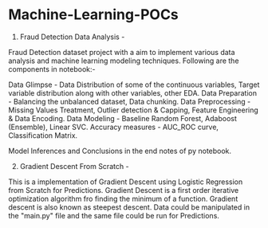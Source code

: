 # Machine-Learning-POCs

1. Fraud Detection Data Analysis -

Fraud Detection dataset project with a aim to implement various data analysis and machine learning modeling techniques. Following are the components in notebook:-

Data Glimpse - Data Distribution of some of the continuous variables, Target variable distribution along with other variables, other EDA.
Data Preparation - Balancing the unbalanced dataset, Data chunking.
Data Preprocessing - Missing Values Treatment, Outlier detection & Capping, Feature Engineering & Data Encoding.
Data Modeling - Baseline Random Forest, Adaboost (Ensemble), Linear SVC. Accuracy measures - AUC_ROC curve, Classification Matrix.

Model Inferences and Conclusions in the end notes of py notebook.

2. Gradient Descent From Scratch -

This is a implementation of Gradient Descent using Logistic Regression from Scratch for Predictions.
Gradient Descent is a first order iterative optimization algorithm fro finding the minimum of a function. Gradient descent is also known as steepest descent.
Data could be manipulated in the "main.py" file and the same file could be run for Predictions.
